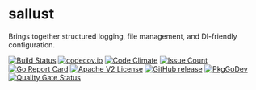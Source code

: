 # sallust
Brings together structured logging, file management, and DI-friendly configuration.

[![Build Status](https://travis-ci.com/xmidt-org/sallust.svg?branch=main)](https://travis-ci.com/xmidt-org/sallust)
[![codecov.io](http://codecov.io/github/xmidt-org/sallust/coverage.svg?branch=main)](http://codecov.io/github/xmidt-org/sallust?branch=main)
[![Code Climate](https://codeclimate.com/github/xmidt-org/sallust/badges/gpa.svg)](https://codeclimate.com/github/xmidt-org/sallust)
[![Issue Count](https://codeclimate.com/github/xmidt-org/sallust/badges/issue_count.svg)](https://codeclimate.com/github/xmidt-org/sallust)
[![Go Report Card](https://goreportcard.com/badge/github.com/xmidt-org/sallust)](https://goreportcard.com/report/github.com/xmidt-org/sallust)
[![Apache V2 License](http://img.shields.io/badge/license-Apache%20V2-blue.svg)](https://github.com/xmidt-org/sallust/blob/main/LICENSE)
[![GitHub release](https://img.shields.io/github/release/xmidt-org/sallust.svg)](CHANGELOG.md)
[![PkgGoDev](https://pkg.go.dev/badge/github.com/xmidt-org/sallust)](https://pkg.go.dev/github.com/xmidt-org/sallust)
[![Quality Gate Status](https://sonarcloud.io/api/project_badges/measure?project=xmidt-org_sallust&metric=alert_status)](https://sonarcloud.io/dashboard?id=xmidt-org_sallust)


